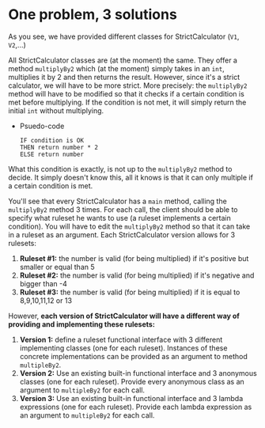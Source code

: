 # One problem, 3 solutions

As you see, we have provided different classes for StrictCalculator (`V1`, `V2`,...)

All StrictCalculator classes are (at the moment) the same. They offer a method `multiplyBy2` which (at the moment) simply takes in an `int`,
multiplies it by 2 and then returns the result. However, since it's a strict calculator, we will have to be more strict.
More precisely: the `multiplyBy2` method will have to be modified so that it checks if a certain condition is met before multiplying.
If the condition is not met, it will simply return the initial `int` without multiplying.
- Psuedo-code
    ```
    IF condition is OK
    THEN return number * 2
    ELSE return number
    ```

What this condition is exactly, is not up to the `multiplyBy2` method to decide. 
It simply doesn't know this, all it knows is that it can only multiple if a certain condition is met.

You'll see that every StrictCalculator has a `main` method, calling the `multiplyBy2` method 3 times.
For each call, the client should be able to specify what ruleset he wants to use (a ruleset implements a certain condition).
You will have to edit the `multiplyBy2` method so that it can take in a ruleset as an argument.
Each StrictCalculator version allows for 3 rulesets:
1. **Ruleset #1:** the number is valid (for being multiplied) if it's positive but smaller or equal than 5
2. **Ruleset #2:** the number is valid (for being multiplied) if it's negative and bigger than -4
3. **Ruleset #3:** the number is valid (for being multiplied) if it is equal to 8,9,10,11,12 or 13

However, **each version of StrictCalculator will have a different way of providing and implementing these rulesets:**
1. **Version 1:** define a ruleset functional interface with 3 different implementing classes (one for each ruleset). 
Instances of these concrete implementations can be provided as an argument to method `multipleBy2`.
2. **Version 2:** Use an existing built-in functional interface and 3 anonymous classes (one for each ruleset). 
Provide every anonymous class as an argument to `multipleBy2` for each call.
3. **Version 3:** Use an existing built-in functional interface and 3 lambda expressions (one for each ruleset). 
Provide each lambda expression as an argument to `multipleBy2` for each call. 